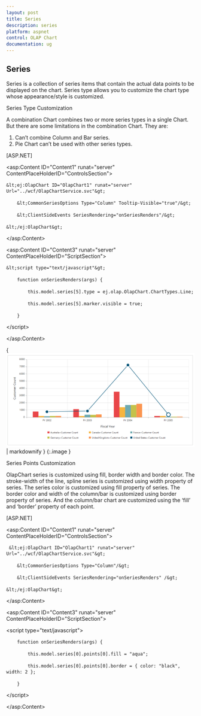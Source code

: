 ```yaml
---
layout: post
title: Series
description: series
platform: aspnet
control: OLAP Chart
documentation: ug
---
```


## Series

Series is a collection of series items that contain the actual data points to be displayed on the chart. Series type allows you to customize the chart type whose appearance/style is customized.

Series Type Customization

A combination Chart combines two or more series types in a single Chart. But there are some limitations in the combination Chart. They are:

1. Can’t combine Column and Bar series.
2. Pie Chart can’t be used with other series types.



[ASP.NET]

&lt;asp:Content ID="Content1" runat="server" ContentPlaceHolderID="ControlsSection"&gt;

    &lt;ej:OlapChart ID="OlapChart1" runat="server" Url="../wcf/OlapChartService.svc"&gt;

        &lt;CommonSeriesOptions Type="Column" Tooltip-Visible="true"/&gt;

        &lt;ClientSideEvents SeriesRendering="onSeriesRenders"/&gt;

    &lt;/ej:OlapChart&gt;

&lt;/asp:Content&gt;

&lt;asp:Content ID="Content3" runat="server" ContentPlaceHolderID="ScriptSection"&gt;

    &lt;script type="text/javascript"&gt;

        function onSeriesRenders(args) {

            this.model.series[5].type = ej.olap.OlapChart.ChartTypes.Line;

            this.model.series[5].marker.visible = true;

        }

&lt;/script&gt;

&lt;/asp:Content&gt;



{ ![C:/Users/Tamilarasu .M/Pictures/document/Chart/Customizingchartseries.png](Series_images/Series_img1.png) | markdownify }
{:.image }


Series Points Customization

OlapChart series is customized using fill, border width and border color. The stroke-width of the line, spline series is customized using width property of series.  The series color is customized using fill property of series. The border color and width of the column/bar is customized using border property of series. And the column/bar chart are customized using the ‘fill’ and ‘border’ property of each point.



[ASP.NET]

&lt;asp:Content ID="Content1" runat="server" ContentPlaceHolderID="ControlsSection"&gt;

     &lt;ej:OlapChart ID="OlapChart1" runat="server" Url="../wcf/OlapChartService.svc"&gt;

        &lt;CommonSeriesOptions Type="Column"/&gt;

        &lt;ClientSideEvents SeriesRendering="onSeriesRenders" /&gt;

    &lt;/ej:OlapChart&gt;

&lt;/asp:Content&gt;

&lt;asp:Content ID="Content3" runat="server" ContentPlaceHolderID="ScriptSection"&gt;

&lt;script type="text/javascript"&gt;

        function onSeriesRenders(args) {

            this.model.series[0].points[0].fill = "aqua";

            this.model.series[0].points[0].border = { color: "black", width: 2 };

        }

&lt;/script&gt;

&lt;/asp:Content&gt;



